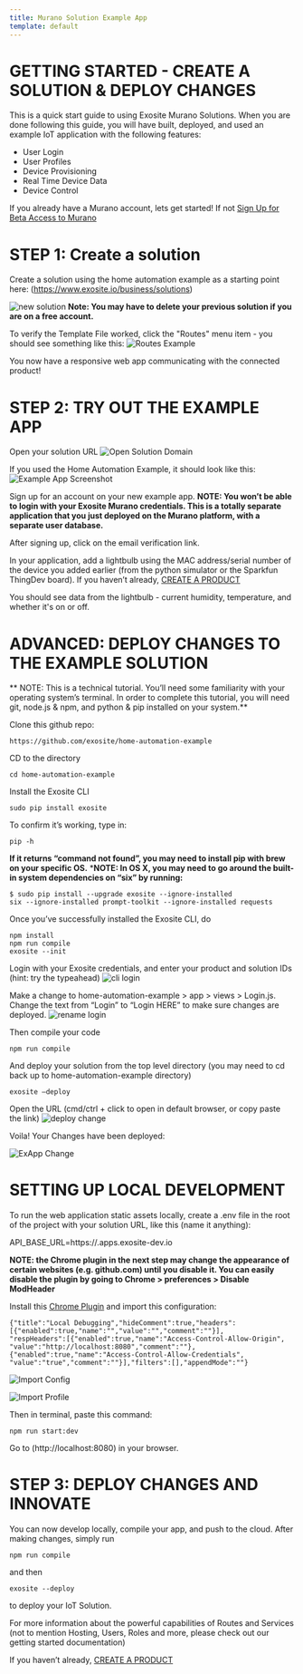 ```yaml
---
title: Murano Solution Example App
template: default
---
```


# GETTING STARTED - CREATE A SOLUTION & DEPLOY CHANGES
This is a quick start guide to using Exosite Murano Solutions.  When you are done following this guide, you will have built, deployed, and used an example IoT application with the following features:

* User Login
* User Profiles
* Device Provisioning
* Real Time Device Data
* Device Control

If you already have a Murano account, lets get started! If not
<a class="btn orange" href="https://exosite.com/business/signup">Sign Up for Beta Access to Murano</a>


# STEP 1: Create a solution

Create a solution using the home automation example as a starting point here: (https://www.exosite.io/business/solutions)

![new solution](assets/new_solution.png)
**Note: You may have to delete your previous solution if you are on a free account.**

To verify the Template File worked, click the "Routes" menu item - you should see something like this: 
![Routes Example](assets/routes_example.png)


You now have a responsive web app communicating with the connected product! 

# STEP 2: TRY OUT THE EXAMPLE APP

Open your solution URL
![Open Solution Domain](assets/solution_open_domain_link.png)

If you used the Home Automation Example, it should look like this:
![Example App Screenshot](assets/solution_home_automation_example_app.png)

Sign up for an account on your new example app. **NOTE: You won’t be able to login with your Exosite Murano credentials. This is a totally separate application that you just deployed on the Murano platform, with a separate user database.**

After signing up, click on the email verification link. 

In your application, add a lightbulb using the MAC address/serial number of the device you added earlier (from the python simulator or the Sparkfun ThingDev board). If you haven’t already, [CREATE A PRODUCT](http://beta-docs.exosite.com/murano/get-started/)

You should see data from the lightbulb - current humidity, temperature, and whether it's on or off.


# ADVANCED: DEPLOY CHANGES TO THE EXAMPLE SOLUTION 

** NOTE: This is a technical tutorial. You’ll need some familiarity with your operating system’s terminal. In order to complete this tutorial, you will need git, node.js & npm, and python & pip installed on your system.** 

Clone this github repo: 

```
https://github.com/exosite/home-automation-example
```

CD to the directory

```
cd home-automation-example
```

Install the Exosite CLI

```
sudo pip install exosite
```

To confirm it’s working, type in: 

```
pip -h
```
**If it returns “command not found”, you may need to install pip with brew on your specific OS.**
***NOTE: In OS X, you may need to go around the built-in system dependencies on “six” by running:**
```
$ sudo pip install --upgrade exosite --ignore-installed 
six --ignore-installed prompt-toolkit --ignore-installed requests
```

Once you’ve successfully installed the Exosite CLI, do 

```
npm install
npm run compile
exosite --init
```

Login with your Exosite credentials, and enter your product and solution IDs (hint: try the typeahead)
![cli login](assets/cli_login.png)

Make a change to home-automation-example > app > views > Login.js. Change the text from “Login” to “Login HERE” to make sure changes are deployed.
![rename login](assets/rename_login.png)

Then compile your code
```
npm run compile
```

And deploy your solution from the top level directory (you may need to cd back up to home-automation-example directory)
```
exosite —deploy
```

Open the URL (cmd/ctrl + click to open in default browser, or copy paste the link)
![deploy change](assets/deploy_change.png)


Voila! Your Changes have been deployed: 

![ExApp Change](assets/exapp_change.png)


# SETTING UP LOCAL DEVELOPMENT

To run the web application static assets locally, create a .env file in the root of the project with your solution URL, like this (name it anything):

API_BASE_URL=https://<solution-name>.apps.exosite-dev.io

**NOTE: the Chrome plugin in the next step may change the appearance of certain websites (e.g. github.com) until you disable it. You can easily disable the plugin by going to Chrome > preferences > Disable ModHeader**

Install this [Chrome Plugin](https://chrome.google.com/webstore/detail/modheader/idgpnmonknjnojddfkpgkljpfnnfcklj/related?hl=en) and import this configuration: 

```
{"title":"Local Debugging","hideComment":true,"headers":
[{"enabled":true,"name":"","value":"","comment":""}],
"respHeaders":[{"enabled":true,"name":"Access-Control-Allow-Origin",
"value":"http://localhost:8080","comment":""},
{"enabled":true,"name":"Access-Control-Allow-Credentials",
"value":"true","comment":""}],"filters":[],"appendMode":""}
```
![Import Config](assets/import_config.png)

![Import Profile](assets/import_profile.png)


Then in terminal, paste this command:
```
npm run start:dev
```

Go to (http://localhost:8080) in your browser.

# STEP 3: DEPLOY CHANGES AND INNOVATE

You can now develop locally, compile your app, and push to the cloud.
After making changes, simply run 
```
npm run compile 
```

and then 
```
exosite --deploy 
```

to deploy your IoT Solution.

For more information about the powerful capabilities of Routes and Services (not to mention Hosting, Users, Roles and more, please check out our getting started documentation)

If you haven’t already, [CREATE A PRODUCT](http://beta-docs.exosite.com/murano/get-started/)
